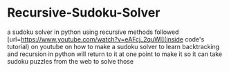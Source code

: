 # Recursive-Sudoku-Solver
a sudoku solver in python using recursive methods
followed [url=https://www.youtube.com/watch?v=eAFcj_2quWI](inside code's tutorial) on youtube on how to make a sudoku solver to learn backtracking and recursion in python
will return to it at one point to make it so it can take sudoku puzzles from the web to solve those
